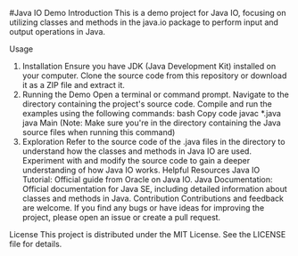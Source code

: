 #Java IO Demo
Introduction
This is a demo project for Java IO, focusing on utilizing classes and methods in the java.io package to perform input and output operations in Java.

Usage
1. Installation
Ensure you have JDK (Java Development Kit) installed on your computer.
Clone the source code from this repository or download it as a ZIP file and extract it.
2. Running the Demo
Open a terminal or command prompt.
Navigate to the directory containing the project's source code.
Compile and run the examples using the following commands:
bash
Copy code
javac *.java
java Main
(Note: Make sure you're in the directory containing the Java source files when running this command)
3. Exploration
Refer to the source code of the .java files in the directory to understand how the classes and methods in Java IO are used.
Experiment with and modify the source code to gain a deeper understanding of how Java IO works.
Helpful Resources
Java IO Tutorial: Official guide from Oracle on Java IO.
Java Documentation: Official documentation for Java SE, including detailed information about classes and methods in Java.
Contribution
Contributions and feedback are welcome. If you find any bugs or have ideas for improving the project, please open an issue or create a pull request.

License
This project is distributed under the MIT License. See the LICENSE file for details.
